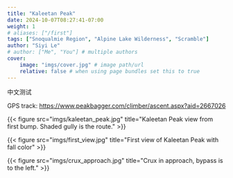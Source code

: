 ```yaml
---
title: "Kaleetan Peak"
date: 2024-10-07T08:27:41-07:00
weight: 1
# aliases: ["/first"]
tags: ["Snoqualmie Region", "Alpine Lake Wilderness", "Scramble"]
author: "Siyi Le"
# author: ["Me", "You"] # multiple authors
cover:
    image: "imgs/cover.jpg" # image path/url
    relative: false # when using page bundles set this to true
---
```

中文测试

GPS track: https://www.peakbagger.com/climber/ascent.aspx?aid=2667026

{{< figure src="imgs/kaleetan_peak.jpg" title="Kaleetan Peak view from first bump. Shaded gully is the route." >}}

{{< figure src="imgs/first_view.jpg" title="First view of Kaleetan Peak with fall color" >}}

{{< figure src="imgs/crux_approach.jpg" title="Crux in approach, bypass is to the left." >}}
